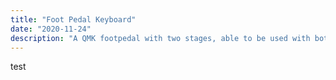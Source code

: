 ```yaml
---
title: "Foot Pedal Keyboard"
date: "2020-11-24"
description: "A QMK footpedal with two stages, able to be used with both MIDI devices and as an extra convenient shortcut"
---
```

test